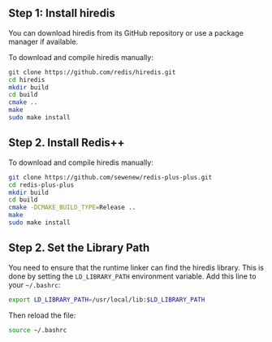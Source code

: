 ## Step 1: Install hiredis
You can download hiredis from its GitHub repository or use a package manager if available.

To download and compile hiredis manually:

```sh
git clone https://github.com/redis/hiredis.git
cd hiredis
mkdir build
cd build
cmake ..
make
sudo make install
```

## Step 2. Install Redis++
To download and compile hiredis manually:
```sh
git clone https://github.com/sewenew/redis-plus-plus.git
cd redis-plus-plus
mkdir build
cd build
cmake -DCMAKE_BUILD_TYPE=Release ..
make
sudo make install
```

## Step 2. Set the Library Path

You need to ensure that the runtime linker can find the hiredis library. This is done by setting the `LD_LIBRARY_PATH` environment variable. Add this line to your `~/.bashrc`:

```sh
export LD_LIBRARY_PATH=/usr/local/lib:$LD_LIBRARY_PATH
```
Then reload the file:

```sh
source ~/.bashrc
```